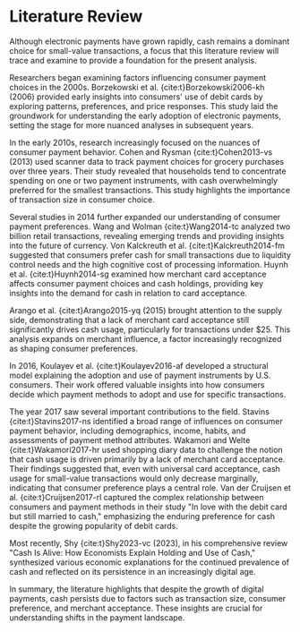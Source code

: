 # Literature Review 

Although electronic payments have grown rapidly, cash remains a dominant choice for small-value transactions, a focus that this literature review will trace and examine to provide a foundation for the present analysis.

Researchers began examining factors influencing consumer payment choices in the 2000s. Borzekowski et al. {cite:t}Borzekowski2006-kh (2006) provided early insights into consumers' use of debit cards by exploring patterns, preferences, and price responses. This study laid the groundwork for understanding the early adoption of electronic payments, setting the stage for more nuanced analyses in subsequent years.

In the early 2010s, research increasingly focused on the nuances of consumer payment behavior. Cohen and Rysman {cite:t}Cohen2013-vs (2013) used scanner data to track payment choices for grocery purchases over three years. Their study revealed that households tend to concentrate spending on one or two payment instruments, with cash overwhelmingly preferred for the smallest transactions. This study highlights the importance of transaction size in consumer choice.

Several studies in 2014 further expanded our understanding of consumer payment preferences. Wang and Wolman {cite:t}Wang2014-tc analyzed two billion retail transactions, revealing emerging trends and providing insights into the future of currency. Von Kalckreuth et al. {cite:t}Kalckreuth2014-fm suggested that consumers prefer cash for small transactions due to liquidity control needs and the high cognitive cost of processing information. Huynh et al. {cite:t}Huynh2014-sg examined how merchant card acceptance affects consumer payment choices and cash holdings, providing key insights into the demand for cash in relation to card acceptance.

Arango et al. {cite:t}Arango2015-yq (2015) brought attention to the supply side, demonstrating that a lack of merchant card acceptance still significantly drives cash usage, particularly for transactions under $25. This analysis expands on merchant influence, a factor increasingly recognized as shaping consumer preferences.

In 2016, Koulayev et al. {cite:t}Koulayev2016-af developed a structural model explaining the adoption and use of payment instruments by U.S. consumers. Their work offered valuable insights into how consumers decide which payment methods to adopt and use for specific transactions.

The year 2017 saw several important contributions to the field. Stavins {cite:t}Stavins2017-ns identified a broad range of influences on consumer payment behavior, including demographics, income, habits, and assessments of payment method attributes. Wakamori and Welte {cite:t}Wakamori2017-hr used shopping diary data to challenge the notion that cash usage is driven primarily by a lack of merchant card acceptance. Their findings suggested that, even with universal card acceptance, cash usage for small-value transactions would only decrease marginally, indicating that consumer preference plays a central role. Van der Cruijsen et al. {cite:t}Cruijsen2017-rl captured the complex relationship between consumers and payment methods in their study "In love with the debit card but still married to cash," emphasizing the enduring preference for cash despite the growing popularity of debit cards.

Most recently, Shy {cite:t}Shy2023-vc (2023), in his comprehensive review "Cash Is Alive: How Economists Explain Holding and Use of Cash," synthesized various economic explanations for the continued prevalence of cash and reflected on its persistence in an increasingly digital age.

In summary, the literature highlights that despite the growth of digital payments, cash persists due to factors such as transaction size, consumer preference, and merchant acceptance. These insights are crucial for understanding shifts in the payment landscape.
